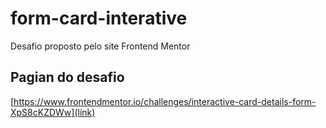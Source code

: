 # form-card-interative
Desafio proposto pelo site Frontend Mentor

## Pagian do desafio
[https://www.frontendmentor.io/challenges/interactive-card-details-form-XpS8cKZDWw](link)
